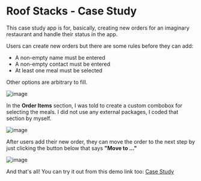 # Roof Stacks - Case Study

This case study app is for, basically, creating new orders for an imaginary restaurant and handle their status in the app. 

Users can create new orders but there are some rules before they can add:

- A non-empty name must be entered
- A non-empty contact must be entered
- At least one meal must be selected

Other options are arbitrary to fill.

![image](https://user-images.githubusercontent.com/40501852/203943634-529ee08c-9d39-4d8f-890b-98aaa6af431b.png)

In the **Order Items** section, I was told to create a custom combobox for selecting the meals. I did not use any external packages, I coded that section by myself.

![image](https://user-images.githubusercontent.com/40501852/203943886-c4a50f61-9f3b-4ce6-8db7-aa5e3aa9c621.png)

After users add their new order, they can move the order to the next step by just clicking the button below that says **"Move to ..."**

![image](https://user-images.githubusercontent.com/40501852/203943963-67bcec09-3623-41f7-8929-2718ab44a65b.png)

And that's all! You can try it out from this demo link too: [Case Study](http://roofcase.hicaku.com/)
